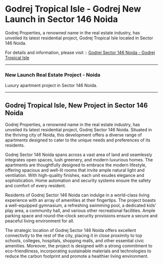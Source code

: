 # Godrej Tropical Isle - Godrej New Launch in Sector 146 Noida
Godrej Properties, a renowned name in the real estate industry, has unveiled its latest residential project, Godrej Tropical Isle located in Sector 146 Noida.

For details and information, please visit :: [Godrej Sector 146 Noida - Godrej Tropical Isle](https://tropicalisle.github.io)

__________


### New Launch Real Estate Project - Noida 
Luxury apartment project in Sector 146 Noida.

__________


## Godrej Tropical Isle, New Project in Sector 146 Noida

Godrej Properties, a renowned name in the real estate industry, has unveiled its latest residential project, Godrej Sector 146 Noida. Situated in the thriving city of Noida, this development offers a diverse range of apartments designed to cater to the unique needs and preferences of its residents.

Godrej Sector 146 Noida spans across a vast area of land and seamlessly integrates open spaces, lush greenery, and modern luxurious homes. The apartments are thoughtfully designed to embrace the modern lifestyle, offering spacious and well-lit rooms that invite ample natural light and ventilation. With high-quality finishes, each unit exudes elegance and sophistication. Home automation and security systems ensure the safety and comfort of every resident.

Residents of Godrej Sector 146 Noida can indulge in a world-class living experience with an array of amenities at their fingertips. The project boasts a well-equipped gymnasium, a refreshing swimming pool, a dedicated kids' play area, a community hall, and various other recreational facilities. Ample parking space and round-the-clock security provisions ensure a secure and peaceful living environment for all.

The strategic location of Godrej Sector 146 Noida offers excellent connectivity to the rest of the city, placing it in close proximity to top schools, colleges, hospitals, shopping malls, and other essential civic amenities. Moreover, the project is designed with a strong commitment to eco-friendliness, incorporating sustainable materials and technologies to reduce the carbon footprint and promote a healthier living environment.
